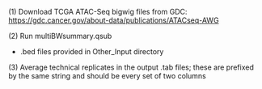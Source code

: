 (1) Download TCGA ATAC-Seq bigwig files from GDC: https://gdc.cancer.gov/about-data/publications/ATACseq-AWG

(2) Run multiBWsummary.qsub
- .bed files provided in Other_Input directory

(3) Average technical replicates in the output .tab files; these are prefixed by the same string and should be every set of two columns
